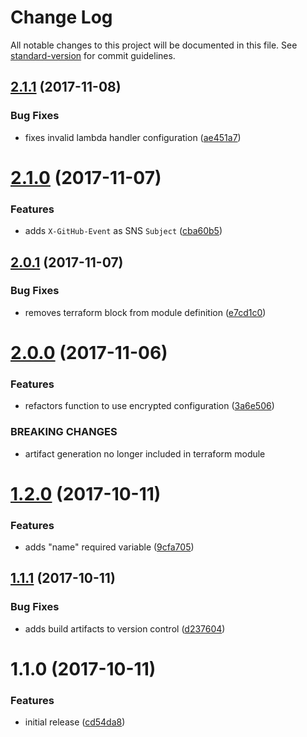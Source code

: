 # Change Log

All notable changes to this project will be documented in this file. See [standard-version](https://github.com/conventional-changelog/standard-version) for commit guidelines.

<a name="2.1.1"></a>
## [2.1.1](https://github.com/cludden/tf-github-webhooks/compare/v2.1.0...v2.1.1) (2017-11-08)


### Bug Fixes

* fixes invalid lambda handler configuration ([ae451a7](https://github.com/cludden/tf-github-webhooks/commit/ae451a7))



<a name="2.1.0"></a>
# [2.1.0](https://github.com/cludden/tf-github-webhooks/compare/v2.0.1...v2.1.0) (2017-11-07)


### Features

* adds `X-GitHub-Event` as SNS `Subject` ([cba60b5](https://github.com/cludden/tf-github-webhooks/commit/cba60b5))



<a name="2.0.1"></a>
## [2.0.1](https://github.com/cludden/tf-github-webhooks/compare/v2.0.0...v2.0.1) (2017-11-07)


### Bug Fixes

* removes terraform block from module definition ([e7cd1c0](https://github.com/cludden/tf-github-webhooks/commit/e7cd1c0))



<a name="2.0.0"></a>
# [2.0.0](https://github.com/cludden/tf-github-webhooks/compare/v1.2.0...v2.0.0) (2017-11-06)


### Features

* refactors function to use encrypted configuration ([3a6e506](https://github.com/cludden/tf-github-webhooks/commit/3a6e506))


### BREAKING CHANGES

* artifact generation no longer included in terraform module



<a name="1.2.0"></a>
# [1.2.0](https://github.com/cludden/ks-tf-github-webhooks/compare/v1.1.1...v1.2.0) (2017-10-11)


### Features

* adds "name" required variable ([9cfa705](https://github.com/cludden/ks-tf-github-webhooks/commit/9cfa705))



<a name="1.1.1"></a>
## [1.1.1](https://github.com/cludden/ks-tf-github-webhooks/compare/v1.1.0...v1.1.1) (2017-10-11)


### Bug Fixes

* adds build artifacts to version control ([d237604](https://github.com/cludden/ks-tf-github-webhooks/commit/d237604))



<a name="1.1.0"></a>
# 1.1.0 (2017-10-11)


### Features

* initial release ([cd54da8](https://github.com/cludden/ks-tf-github-webhooks/commit/cd54da8))
